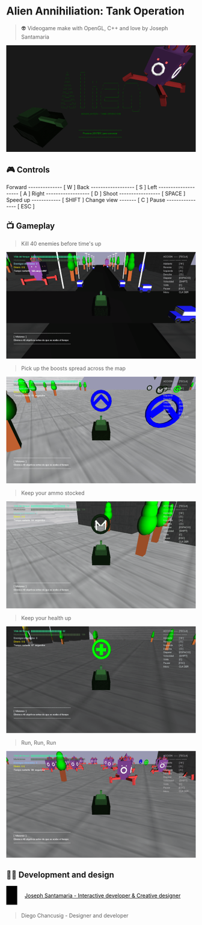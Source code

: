 # Alien Annihiliation: Tank Operation

> 👽 Videogame make with OpenGL, C++ and love by Joseph Santamaria

![portada - Alien Annihiliation](img/portrait-aa.png)

## 🎮 Controls

Forward -------------- [ W ] 
Back ------------------ [ S ] 
Left -------------------- [ A ] 
Right ------------------ [ D ] 
Shoot ----------------- [ SPACE ] 
Speed up ------------ [ SHIFT ]
Change view ------- [ C ]
Pause ---------------- [ ESC ]

## 📺 Gameplay

> Kill 40 enemies before time's up

![Kill Enemies - Alien Annihiliation](img/killenemies.png)

> Pick up the boosts spread across the map

![Pick up boosts - Alien Annihiliation](img/boost.png)

> Keep your ammo stocked

![Pick up boosts - Alien Annihiliation](img/ammo.png)

> Keep your health up

![Pick up boosts - Alien Annihiliation](img/health.png)

> Run, Run, Run

![Pick up boosts - Alien Annihiliation](img/run.png)


## 🧑‍💻 Development and design

<a href="https://joseph-san.com/" style="display: flex; justify-content: start; align-items: center; margin-bottom: 20px; color:white; mix-blend-mode:difference;">
    <img src="img/js-logo.png" style="margin-right: 20px;max-height: 50px;" alt="Joseph Santamaria Logo">
    Joseph Santamaria - Interactive developer & Creative designer
</a>

> Diego Chancusig - Designer and developer
